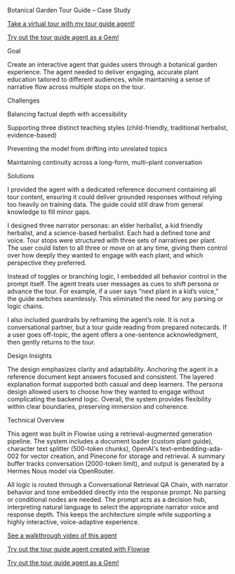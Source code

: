Botanical Garden Tour Guide – Case Study

[Take a virtual tour with my tour guide agent!](https://cloud.flowiseai.com/chatbot/249394e7-66cb-44d9-9f4d-67bd32568929)

[Try out the tour guide agent as a Gem!](https://gemini.google.com/gem/791cbe7320ac/81ec116e59d2e1b7)

Goal

Create an interactive agent that guides users through a botanical garden experience. The agent needed to deliver engaging, accurate plant education tailored to different audiences, while maintaining a sense of narrative flow across multiple stops on the tour.

Challenges

Balancing factual depth with accessibility

Supporting three distinct teaching styles (child-friendly, traditional herbalist, evidence-based)

Preventing the model from drifting into unrelated topics

Maintaining continuity across a long-form, multi-plant conversation

Solutions

I provided the agent with a dedicated reference document containing all tour content, ensuring it could deliver grounded responses without relying too heavily on training data. The guide could still draw from general knowledge to fill minor gaps.

I designed three narrator personas: an elder herbalist, a kid friendly herbalist, and a science-based herbalist. Each had a defined tone and voice. Tour stops were structured with three sets of narratives per plant. The user could listen to all three or move on at any time, giving them control over how deeply they wanted to engage with each plant, and which perspective they preferred.

Instead of toggles or branching logic, I embedded all behavior control in the prompt itself. The agent treats user messages as cues to shift persona or advance the tour. For example, if a user says “next plant in a kid’s voice,” the guide switches seamlessly. This eliminated the need for any parsing or logic chains.

I also included guardrails by reframing the agent’s role. It is not a conversational partner, but a tour guide reading from prepared notecards. If a user goes off-topic, the agent offers a one-sentence acknowledgment, then gently returns to the tour.

Design Insights

The design emphasizes clarity and adaptability. Anchoring the agent in a reference document kept answers focused and consistent. The layered explanation format supported both casual and deep learners. The persona design allowed users to choose how they wanted to engage without complicating the backend logic. Overall, the system provides flexibility within clear boundaries, preserving immersion and coherence.

Technical Overview

This agent was built in Flowise using a retrieval-augmented generation pipeline. The system includes a document loader (custom plant guide), character text splitter (500-token chunks), OpenAI's text-embedding-ada-002 for vector creation, and Pinecone for storage and retrieval. A summary buffer tracks conversation (2000-token limit), and output is generated by a Hermes Nous model via OpenRouter.

All logic is routed through a Conversational Retrieval QA Chain, with narrator behavior and tone embedded directly into the response prompt. No parsing or conditional nodes are needed. The prompt acts as a decision hub, interpreting natural language to select the appropriate narrator voice and response depth. This keeps the architecture simple while supporting a highly interactive, voice-adaptive experience.

[See a walkthrough video of this agent](https://youtu.be/T7zNl-zhaVw?si=FusoXFn1KKJ2g8ue)

[Try out the tour guide agent created with Flowise](https://cloud.flowiseai.com/chatbot/249394e7-66cb-44d9-9f4d-67bd32568929)

[Try out the tour guide agent as a Gem!](https://gemini.google.com/gem/791cbe7320ac/81ec116e59d2e1b7)
